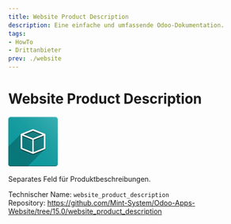 ```yaml
---
title: Website Product Description
description: Eine einfache und umfassende Odoo-Dokumentation.
tags:
- HowTo
- Drittanbieter
prev: ./website
---
```

# Website Product Description
![icon_oms_box](assets/icon_oms_box.png)

Separates Feld für Produktbeschreibungen.

Technischer Name: `website_product_description`\
Repository: <https://github.com/Mint-System/Odoo-Apps-Website/tree/15.0/website_product_description>
